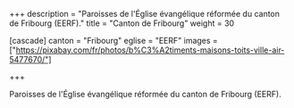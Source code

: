 +++
description = "Paroisses de l'Église évangélique réformée du canton de Fribourg (EERF)."
title = "Canton de Fribourg"
weight = 30

[cascade]
  canton = "Fribourg"
  eglise = "EERF"
  images = ["https://pixabay.com/fr/photos/b%C3%A2timents-maisons-toits-ville-air-5477670/"]

+++

Paroisses de l'Église évangélique réformée du canton de Fribourg (EERF).